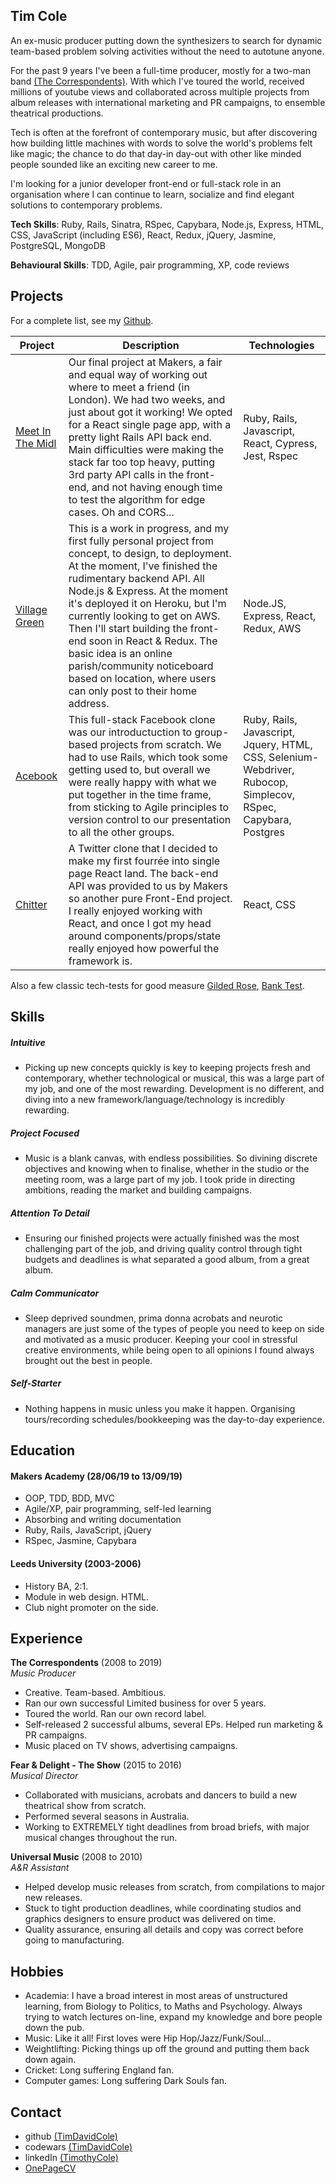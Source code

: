 ## Tim Cole

An ex-music producer putting down the synthesizers to search for dynamic team-based problem solving activities without the need to autotune anyone. 

For the past 9 years I've been a full-time producer, mostly for a two-man band [(The Correspondents)](https://www.youtube.com/watch?v=ABS-mlep5rY). With which I've toured the world, received millions of youtube views and collaborated across multiple projects from album releases with international marketing and PR campaigns, to ensemble theatrical productions.

Tech is often at the forefront of contemporary music, but after discovering how building little machines with words to solve the world's problems felt like magic; the chance to do that day-in day-out with other like minded people sounded like an exciting new career to me.

I'm looking for a junior developer front-end or full-stack role in an organisation where I can continue to learn, socialize and find elegant solutions to contemporary problems.

__Tech Skills__: Ruby, Rails, Sinatra, RSpec, Capybara, Node.js, Express, HTML, CSS, JavaScript (including ES6), React,  Redux, jQuery, Jasmine, PostgreSQL, MongoDB

__Behavioural Skills__: TDD, Agile, pair programming, XP, code reviews

## Projects
For a complete list, see my [Github](https://github.com/Timdavidcole).

| Project   | Description | Technologies |
|---        |---         |---           |
| [Meet In The Midl](https://github.com/Timdavidcole/meet-in-the-middle-react-front-end) | Our final project at Makers, a fair and equal way of working out where to meet a friend (in London).  We had two weeks, and just about got it working!  We opted for a React single page app, with a pretty light Rails API back end.  Main difficulties were making the stack far too top heavy, putting 3rd party API calls in the front-end, and not having enough time to test the algorithm for edge cases. Oh and CORS... | Ruby, Rails, Javascript, React, Cypress, Jest, Rspec |
| [Village Green](https://github.com/Timdavidcole/village-green-backend-api) | This is a work in progress, and my first fully personal project from concept, to design, to deployment. At the moment, I've finished the rudimentary backend API.  All Node.js & Express. At the moment it's deployed it on Heroku, but I'm currently looking to get on AWS. Then I'll start building the front-end soon in React & Redux.  The basic idea is an online parish/community noticeboard based on location, where users can only post to their home address.  | Node.JS, Express, React, Redux, AWS |
|[Acebook](https://github.com/riannemcc/acebook-RVs)| This full-stack Facebook clone was our introductuction to group-based projects from scratch. We had to use Rails, which took some getting used to, but overall we were really happy with what we put together in the time frame, from sticking to Agile principles to version control to our presentation to all the other groups. | Ruby, Rails, Javascript, Jquery, HTML, CSS, Selenium-Webdriver, Rubocop, Simplecov, RSpec, Capybara, Postgres|
| [Chitter](https://github.com/Timdavidcole/Chitter-frontend-api-challenge) | A Twitter clone that I decided to make my first fourrée into single page React land. The back-end API was provided to us by Makers so another pure Front-End project.  I really enjoyed working with React, and once I got my head around components/props/state really enjoyed how powerful the framework is. | React, CSS |

Also a few classic tech-tests for good measure [Gilded Rose](https://github.com/Timdavidcole/gilded-rose), [Bank Test](https://github.com/Timdavidcole/bank-tech-test).

## Skills

##### Intuitive
- Picking up new concepts quickly is key to keeping projects fresh and contemporary, whether technological or musical, this was a large part of my job, and one of the most rewarding.  Development is no different, and diving into a new framework/language/technology is incredibly rewarding.

##### Project Focused
- Music is a blank canvas, with endless possibilities. So divining discrete objectives and knowing when to finalise, whether in the studio or the meeting room, was a large part of my job.  I took pride in directing ambitions, reading the market and building campaigns.

##### Attention To Detail
- Ensuring our finished projects were actually finished was the most challenging part of the job, and driving quality control through tight budgets and deadlines is what separated a good album, from a great album.

##### Calm Communicator
- Sleep deprived soundmen, prima donna acrobats and neurotic managers are just some of the types of people you need to keep on side and motivated as a music producer.  Keeping your cool in stressful creative environments, while being open to all opinions I found always brought out the best in people. 

##### Self-Starter
- Nothing happens in music unless you make it happen.  Organising tours/recording schedules/bookkeeping was the day-to-day experience. 

## Education

#### Makers Academy (28/06/19 to 13/09/19)

- OOP, TDD, BDD, MVC
- Agile/XP, pair programming, self-led learning
- Absorbing and writing documentation
- Ruby, Rails, JavaScript, jQuery
- RSpec, Jasmine, Capybara

#### Leeds University (2003-2006)

- History BA, 2:1.
- Module in web design. HTML.
- Club night promoter on the side.

## Experience

**The Correspondents** (2008 to 2019)    
*Music Producer*  
- Creative. Team-based. Ambitious.
- Ran our own successful Limited business for over 5 years.
- Toured the world.  Ran our own record label.
- Self-released 2 successful albums, several EPs. Helped run marketing & PR campaigns.
- Music placed on TV shows, advertising campaigns.

**Fear & Delight - The Show** (2015 to 2016)   
*Musical Director*  
- Collaborated with musicians, acrobats and dancers to build a new theatrical show from scratch.
- Performed several seasons in Australia.
- Working to EXTREMELY tight deadlines from broad briefs, with major musical changes throughout the run.

**Universal Music** (2008 to 2010)   
*A&R Assistant*  
- Helped develop music releases from scratch, from compilations to major new releases.
- Stuck to tight production deadlines, while coordinating studios and graphics designers to ensure product was delivered on time.
- Quality assurance, ensuring all details and copy was correct before going to manufacturing.

## Hobbies

- Academia: I have a broad interest in most areas of unstructured learning, from Biology to Politics, to Maths and Psychology.  Always trying to watch lectures on-line, expand my knowledge and bore people down the pub.
- Music: Like it all!  First loves were Hip Hop/Jazz/Funk/Soul...
- Weightlifting: Picking things up off the ground and putting them back down again.
- Cricket: Long suffering England fan.
- Computer games: Long suffering Dark Souls fan.

## Contact

- github [(TimDavidCole)](https://github.com/Timdavidcole)
- codewars [(TimDavidCole)](https://www.codewars.com/users/Timdavidcole)
- linkedIn [(TimothyCole)](https://www.linkedin.com/in/timothy-cole-096758a3/)
- [OnePageCV](https://i.imgur.com/qVhpuwl.png/)

